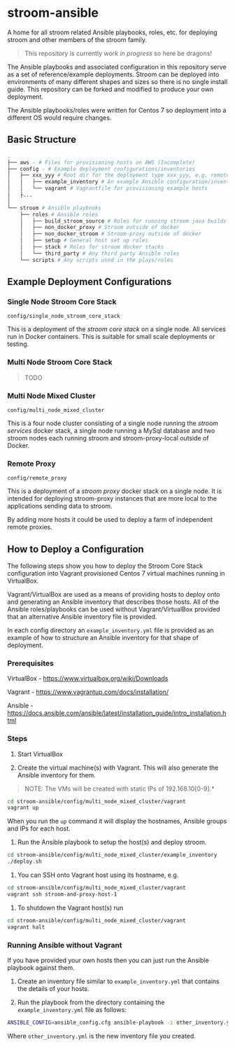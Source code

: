 # stroom-ansible

A home for all stroom related Ansible playbooks, roles, etc. for deploying
stroom and other members of the stroom family.

> This repository is currently _work in progress_ so here be dragons!

The Ansible playbooks and associated configuration in this repository serve as
a set of reference/example deployments. Stroom can be deployed into
environments of many different shapes and sizes so there is no single install
guide. This repository can be forked and modified to produce your own
deployment.

The Ansible playbooks/roles were written for Centos 7 so deployment into a
different OS would require changes.

## Basic Structure

``` sh
.
├── aws - # Files for provisioning hosts on AWS (Incomplete)
├── config - # Example deployment configurations/inventories
│   ├── xxx_yyy # Root dir for the deployment type xxx_yyy, e.g. remote_proxy
│   │   ├── example_inventory # An example Ansible configuration/inventory
│   │   └── vagrant # Vagrantfile for provisioning example hosts
│   ├...
│
└── stroom # Ansible playbooks
    ├── roles # Ansible roles
    │   ├── build_stroom_source # Roles for running stroom java builds
    │   ├── non_docker_proxy # Stroom outside of docker
    │   ├── non_docker_stroom # Stroom-proxy outside of docker
    │   ├── setup # General host set up roles
    │   ├── stack # Roles for stroom docker stacks
    │   └── third_party # Any third party Ansible roles
    └── scripts # Any scripts used in the plays/roles
```

## Example Deployment Configurations

### Single Node Stroom Core Stack

`config/single_node_stroom_core_stack`

This is a deployment of the _stroom core stack_ on a single node. All services
run in Docker containers. This is suitable for small scale deployments or
testing.

### Multi Node Stroom Core Stack

> TODO

### Multi Node Mixed Cluster

`config/multi_node_mixed_cluster`

This is a four node cluster consisting of a single node running the _stroom
services_ docker stack, a single node running a MySql database and two stroom
nodes each running stroom and stroom-proxy-local outside of Docker.

### Remote Proxy

`config/remote_proxy`

This is a deployment of a _stroom proxy_ docker stack on a single node. It is
intended for deploying stroom-proxy instances that are more local to the
applications sending data to stroom.

By adding more hosts it could be used to deploy a farm of independent remote
proxies.

## How to Deploy a Configuration

The following steps show you how to deploy the Stroom Core Stack configuration
into Vagrant provisioned Centos 7 virtual machines running in VirtualBox.

Vagrant/VirtualBox are used as a means of providing hosts to deploy onto and
generating an Ansible inventory that describes those hosts. All of the Ansible
roles/playbooks can be used without Vagrant/VirtualBox provided that an
alternative Ansible inventory file is provided.

In each config directory an `example_inventory.yml` file is provided as an
example of how to structure an Ansible inventory for that shape of deployment.

### Prerequisites

VirtualBox - https://www.virtualbox.org/wiki/Downloads

Vagrant - https://www.vagrantup.com/docs/installation/

Ansible - https://docs.ansible.com/ansible/latest/installation_guide/intro_installation.html

### Steps

1. Start VirtualBox

1. Create the virtual machine(s) with Vagrant.  This will also generate the
   Ansible inventory for them.

  > NOTE: The VMs will be created with static IPs of 192.168.10[0-9].*

  ```bash
  cd stroom-ansible/config/multi_node_mixed_cluster/vagrant
  vagrant up
  ```

  When you run the `up` command it will display the hostnames, Ansible groups
  and IPs for each host.

1. Run the Ansible playbook to setup the host(s) and deploy stroom.

  ```bash
  cd stroom-ansible/config/multi_node_mixed_cluster/example_inventory
  ./deploy.sh
  ```

1. You can SSH onto Vagrant host using its hostname, e.g.

  ```bash
  cd stroom-ansible/config/multi_node_mixed_cluster/vagrant
  vagrant ssh stroom-and-proxy-host-1
  ```

1. To shutdown the Vagrant host(s) run

  ```bash
  cd stroom-ansible/config/multi_node_mixed_cluster/vagrant
  vagrant halt
  ```

### Running Ansible without Vagrant

If you have provided your own hosts then you can just run the Ansible playbook
against them.

1. Create an inventory file similar to `example_inventory.yml` that contains
   the details of your hosts.

1. Run the playbook from the directory containing the `example_inventory.yml`
   file as follows:

  ```bash
  ANSIBLE_CONFIG=ansible_config.cfg ansible-playbook -i other_inventory.yml ../../../stroom/install_mixed_cluster.yml
  ```
  Where `other_inventory.yml` is the new inventory file you created.

